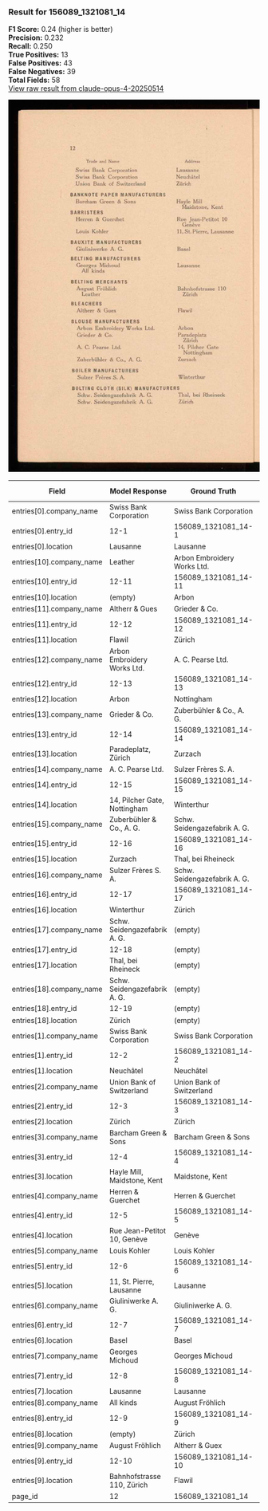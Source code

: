 ### Result for 156089_1321081_14
**F1 Score:** 0.24 (higher is better)<br>**Precision:** 0.232<br>**Recall:** 0.250<br>**True Positives:** 13<br>**False Positives:** 43<br>**False Negatives:** 39<br>**Total Fields:** 58<br>[View raw result from claude-opus-4-20250514](https://github.com/RISE-UNIBAS/humanities_data_benchmark/blob/main/results/2025-10-28/T0373/request_T0373_156089_1321081_14.json)

<img src="https://github.com/RISE-UNIBAS/humanities_data_benchmark/blob/main/benchmarks/company_lists/images/156089_1321081_14.jpg?raw=true" alt="156089_1321081_14" width="600px">

| Field | Model Response | Ground Truth | Fuzzy Score | Match |
|-------|----------------|--------------|-------------|-------|
| entries[0].company_name | Swiss Bank Corporation | Swiss Bank Corporation | 1.000 | ✅ |
| entries[0].entry_id | 12-1 | 156089_1321081_14-1 | 0.348 | ❌ |
| entries[0].location | Lausanne | Lausanne | 1.000 | ✅ |
| entries[10].company_name | Leather | Arbon Embroidery Works Ltd. | 0.118 | ❌ |
| entries[10].entry_id | 12-11 | 156089_1321081_14-11 | 0.400 | ❌ |
| entries[10].location | (empty) | Arbon | 0.000 | ❌ |
| entries[11].company_name | Altherr & Gues | Grieder & Co. | 0.370 | ❌ |
| entries[11].entry_id | 12-12 | 156089_1321081_14-12 | 0.400 | ❌ |
| entries[11].location | Flawil | Zürich | 0.167 | ❌ |
| entries[12].company_name | Arbon Embroidery Works Ltd. | A. C. Pearse Ltd. | 0.455 | ❌ |
| entries[12].entry_id | 12-13 | 156089_1321081_14-13 | 0.400 | ❌ |
| entries[12].location | Arbon | Nottingham | 0.267 | ❌ |
| entries[13].company_name | Grieder & Co. | Zuberbühler & Co., A. G. | 0.486 | ❌ |
| entries[13].entry_id | 12-14 | 156089_1321081_14-14 | 0.400 | ❌ |
| entries[13].location | Paradeplatz, Zürich | Zurzach | 0.308 | ❌ |
| entries[14].company_name | A. C. Pearse Ltd. | Sulzer Frères S. A. | 0.278 | ❌ |
| entries[14].entry_id | 12-15 | 156089_1321081_14-15 | 0.400 | ❌ |
| entries[14].location | 14, Pilcher Gate, Nottingham | Winterthur | 0.263 | ❌ |
| entries[15].company_name | Zuberbühler & Co., A. G. | Schw. Seidengazefabrik A. G. | 0.346 | ❌ |
| entries[15].entry_id | 12-16 | 156089_1321081_14-16 | 0.400 | ❌ |
| entries[15].location | Zurzach | Thal, bei Rheineck | 0.160 | ❌ |
| entries[16].company_name | Sulzer Frères S. A. | Schw. Seidengazefabrik A. G. | 0.340 | ❌ |
| entries[16].entry_id | 12-17 | 156089_1321081_14-17 | 0.400 | ❌ |
| entries[16].location | Winterthur | Zürich | 0.250 | ❌ |
| entries[17].company_name | Schw. Seidengazefabrik A. G. | (empty) | 0.000 | ❌ |
| entries[17].entry_id | 12-18 | (empty) | 0.000 | ❌ |
| entries[17].location | Thal, bei Rheineck | (empty) | 0.000 | ❌ |
| entries[18].company_name | Schw. Seidengazefabrik A. G. | (empty) | 0.000 | ❌ |
| entries[18].entry_id | 12-19 | (empty) | 0.000 | ❌ |
| entries[18].location | Zürich | (empty) | 0.000 | ❌ |
| entries[1].company_name | Swiss Bank Corporation | Swiss Bank Corporation | 1.000 | ✅ |
| entries[1].entry_id | 12-2 | 156089_1321081_14-2 | 0.348 | ❌ |
| entries[1].location | Neuchâtel | Neuchâtel | 1.000 | ✅ |
| entries[2].company_name | Union Bank of Switzerland | Union Bank of Switzerland | 1.000 | ✅ |
| entries[2].entry_id | 12-3 | 156089_1321081_14-3 | 0.348 | ❌ |
| entries[2].location | Zürich | Zürich | 1.000 | ✅ |
| entries[3].company_name | Barcham Green & Sons | Barcham Green & Sons | 1.000 | ✅ |
| entries[3].entry_id | 12-4 | 156089_1321081_14-4 | 0.348 | ❌ |
| entries[3].location | Hayle Mill, Maidstone, Kent | Maidstone, Kent | 0.714 | ❌ |
| entries[4].company_name | Herren & Guerchet | Herren & Guerchet | 1.000 | ✅ |
| entries[4].entry_id | 12-5 | 156089_1321081_14-5 | 0.348 | ❌ |
| entries[4].location | Rue Jean-Petitot 10, Genève | Genève | 0.364 | ❌ |
| entries[5].company_name | Louis Kohler | Louis Kohler | 1.000 | ✅ |
| entries[5].entry_id | 12-6 | 156089_1321081_14-6 | 0.348 | ❌ |
| entries[5].location | 11, St. Pierre, Lausanne | Lausanne | 0.500 | ❌ |
| entries[6].company_name | Giuliniwerke A. G. | Giuliniwerke A. G. | 1.000 | ✅ |
| entries[6].entry_id | 12-7 | 156089_1321081_14-7 | 0.348 | ❌ |
| entries[6].location | Basel | Basel | 1.000 | ✅ |
| entries[7].company_name | Georges Michoud | Georges Michoud | 1.000 | ✅ |
| entries[7].entry_id | 12-8 | 156089_1321081_14-8 | 0.348 | ❌ |
| entries[7].location | Lausanne | Lausanne | 1.000 | ✅ |
| entries[8].company_name | All kinds | August Fröhlich | 0.250 | ❌ |
| entries[8].entry_id | 12-9 | 156089_1321081_14-9 | 0.348 | ❌ |
| entries[8].location | (empty) | Zürich | 0.000 | ❌ |
| entries[9].company_name | August Fröhlich | Altherr & Guex | 0.207 | ❌ |
| entries[9].entry_id | 12-10 | 156089_1321081_14-10 | 0.400 | ❌ |
| entries[9].location | Bahnhofstrasse 110, Zürich | Flawil | 0.125 | ❌ |
| page_id | 12 | 156089_1321081_14 | 0.211 | ❌ |
